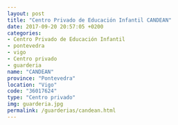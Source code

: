 ```yaml
---
layout: post
title: "Centro Privado de Educación Infantil CANDEAN"
date: 2017-09-20 20:57:05 +0200
categories:
- Centro Privado de Educación Infantil
- pontevedra
- vigo
- Centro privado
- guarderia
name: "CANDEAN"
province: "Pontevedra"
location: "Vigo"
code: "36017624"
type: "Centro privado"
img: guarderia.jpg
permalink: /guarderias/candean.html
---
```

